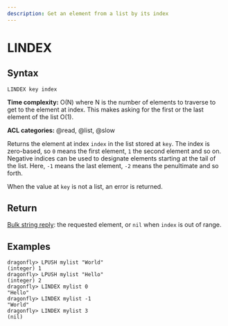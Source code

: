 ```yaml
---
description: Get an element from a list by its index
---
```


# LINDEX

## Syntax

    LINDEX key index

**Time complexity:** O(N) where N is the number of elements to traverse to get to the element at index. This makes asking for the first or the last element of the list O(1).

**ACL categories:** @read, @list, @slow

Returns the element at index `index` in the list stored at `key`.
The index is zero-based, so `0` means the first element, `1` the second element
and so on.
Negative indices can be used to designate elements starting at the tail of the
list.
Here, `-1` means the last element, `-2` means the penultimate and so forth.

When the value at `key` is not a list, an error is returned.

## Return

[Bulk string reply](https://redis.io/docs/reference/protocol-spec#resp-bulk-strings): the requested element, or `nil` when `index` is out of range.

## Examples

```shell
dragonfly> LPUSH mylist "World"
(integer) 1
dragonfly> LPUSH mylist "Hello"
(integer) 2
dragonfly> LINDEX mylist 0
"Hello"
dragonfly> LINDEX mylist -1
"World"
dragonfly> LINDEX mylist 3
(nil)
```
